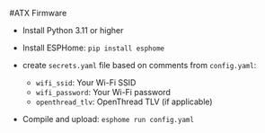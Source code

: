 #ATX Firmware 

- Install Python 3.11 or higher
- Install ESPHome: `pip install esphome`

- create `secrets.yaml` file based on comments from `config.yaml`:
  - `wifi_ssid`: Your Wi-Fi SSID
  - `wifi_password`: Your Wi-Fi password
  - `openthread_tlv`: OpenThread TLV (if applicable)

- Compile and upload: `esphome run config.yaml`


